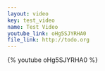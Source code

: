 ```yaml
---
layout: video
key: test_video
name: Test Video
youtube_link: oHg5SJYRHA0
file_link: http://todo.org
---
```


{% youtube oHg5SJYRHA0 %}